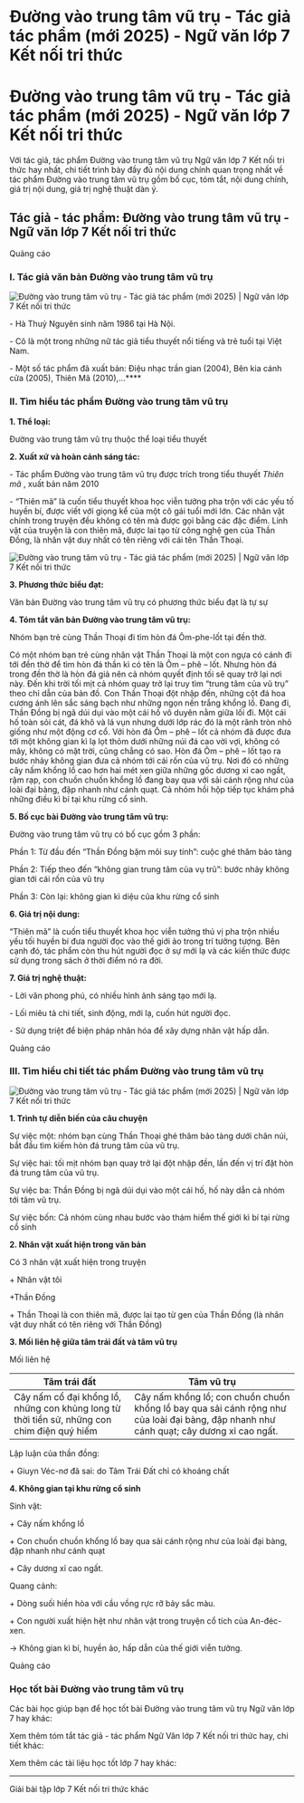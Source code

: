 # Đường vào trung tâm vũ trụ - Tác giả tác phẩm (mới 2025) - Ngữ văn lớp 7 Kết nối tri thức

# Đường vào trung tâm vũ trụ - Tác giả tác phẩm (mới 2025) - Ngữ văn lớp 7 Kết nối tri thức

Với tác giả, tác phẩm Đường vào trung tâm vũ trụ Ngữ văn lớp 7 Kết nối tri thức hay nhất, chi tiết trình bày đầy đủ nội dung chính quan trọng nhất về tác phẩm Đường vào trung tâm vũ trụ gồm bố cục, tóm tắt, nội dung chính, giá trị nội dung, giá trị nghệ thuật dàn ý.

## Tác giả - tác phẩm: Đường vào trung tâm vũ trụ - Ngữ văn lớp 7 Kết nối tri thức

Quảng cáo

### **I. Tác giả văn bản Đường vào trung tâm vũ trụ**

![Đường vào trung tâm vũ trụ - Tác giả tác phẩm \(mới 2025\) | Ngữ văn lớp 7 Kết nối tri thức](https://vietjack.com/soan-van-lop-7-kn/images/tac-gia-tac-pham-duong-vao-trung-tam-vu-tru.PNG)

\- Hà Thuỷ Nguyên sinh năm 1986 tại Hà Nội. 

\- Cô là một trong những nữ tác giả tiểu thuyết nổi tiếng và trẻ tuổi tại Việt Nam.

\- Một số tác phẩm đã xuất bản: Điệu nhạc trần gian (2004), Bên kia cánh cửa (2005), Thiên Mã (2010),...****

### **II. Tìm hiểu tác phẩm Đường vào trung tâm vũ trụ**

**1\. Thể loại:**

Đường vào trung tâm vũ trụ thuộc thể loại tiểu thuyết

**2\. Xuất xứ và hoàn cảnh sáng tác:**

\- Tác phẩm Đường vào trung tâm vũ trụ được trích trong tiểu thuyết _Thiên mã_ , xuất bản năm 2010

\- “Thiên mã” là cuốn tiểu thuyết khoa học viễn tưởng pha trộn với các yếu tố huyền bí, được viết với giọng kể của một cô gái tuổi mới lớn. Các nhân vật chính trong truyện đều không có tên mà được gọi bằng các đặc điểm. Linh vật của truyện là con thiên mã, được lai tạo từ công nghệ gen của Thần Đồng, là nhân vật duy nhất có tên riêng với cái tên Thần Thoại.

![Đường vào trung tâm vũ trụ - Tác giả tác phẩm \(mới 2025\) | Ngữ văn lớp 7 Kết nối tri thức](https://vietjack.com/soan-van-lop-7-kn/images/tac-gia-tac-pham-duong-vao-trung-tam-vu-tru-1.PNG)

**3\. Phương thức biểu đạt:**

Văn bản Đường vào trung tâm vũ trụ có phương thức biểu đạt là tự sự

**4\. Tóm tắt văn bản Đường vào trung tâm vũ trụ:**

Nhóm bạn trẻ cùng Thần Thoại đi tìm hòn đá Ôm-phe-lốt tại đền thờ. 

Có một nhóm bạn trẻ cùng nhân vật Thần Thoại là một con ngựa có cánh đi tới đền thờ để tìm hòn đá thần kì có tên là Ôm – phê – lốt. Nhưng hòn đá trong đền thờ là hòn đá giả nên cả nhóm quyết định tối sẽ quay trở lại nơi này. Đến khi trời tối mịt cả nhóm quay trở lại truy tìm “trung tâm của vũ trụ” theo chỉ dẫn của bản đồ. Con Thần Thoại đột nhập đến, những cột đá hoa cương ánh lên sắc sáng bạch như những ngọn nến trắng khổng lồ. Đang đi, Thần Đồng bị ngã dúi dụi vào một cái hố vô duyên nằm giữa lối đi. Một cái hố toàn sỏi cát, đá khô và lá vụn nhưng dưới lớp rác đó là một rãnh tròn nhỏ giống như một động cơ cổ. Với hòn đá Ôm – phê – lốt cả nhóm đã được đưa tới một không gian kì lạ lọt thỏm dưới những núi đá cao vời vợi, không có mây, không có mặt trời, cũng chẳng có sao. Hòn đá Ôm – phê – lốt tạo ra bước nhảy không gian đưa cả nhóm tới cái rốn của vũ trụ. Nơi đó có những cây nấm khổng lồ cao hơn hai mét xen giữa những gốc dương xỉ cao ngất, rậm rạp, con chuồn chuồn khổng lồ đang bay qua với sải cánh rộng như của loài đại bàng, đập nhanh như cánh quạt. Cả nhóm hồi hộp tiếp tục khám phá những điều kì bí tại khu rừng cổ sinh.

**5\. Bố cục bài Đường vào trung tâm vũ trụ:**

Đường vào trung tâm vũ trụ có bố cục gồm 3 phần:

Phần 1: Từ đầu đến “Thần Đồng bặm môi suy tính”: cuộc ghé thăm bảo tàng

Phần 2: Tiếp theo đến “không gian trung tâm của vụ trũ”: bước nhảy không gian tới cái rốn của vũ trụ

Phần 3: Còn lại: không gian kì diệu của khu rừng cổ sinh

**6\. Giá trị nội dung:**

“Thiên mã” là cuốn tiểu thuyết khoa học viễn tưởng thú vị pha trộn nhiều yếu tối huyền bí đưa người đọc vào thế giới ảo trong trí tưởng tượng. Bên cạnh đó, tác phẩm còn thu hút người đọc ở sự mới lạ và các kiến thức được sử dụng trong sách ở thời điểm nó ra đời. 

**7\. Giá trị nghệ thuật:**

\- Lời văn phong phú, có nhiều hình ảnh sáng tạo mới lạ.

\- Lối miêu tả chi tiết, sinh động, mới lạ, cuốn hút người đọc.

\- Sử dụng triệt để biện pháp nhân hóa để xây dựng nhân vật hấp dẫn.

Quảng cáo

### **III. Tìm hiểu chi tiết tác phẩm Đường vào trung tâm vũ trụ**

![Đường vào trung tâm vũ trụ - Tác giả tác phẩm \(mới 2025\) | Ngữ văn lớp 7 Kết nối tri thức](https://vietjack.com/soan-van-lop-7-kn/images/tac-gia-tac-pham-duong-vao-trung-tam-vu-tru-1a.PNG)

**1\. Trình tự diễn biến của câu chuyện**

Sự việc một: nhóm bạn cùng Thần Thoại ghé thăm bảo tàng dưới chân núi, bắt đầu tìm kiếm hòn đá trung tâm của vũ trụ.

Sự việc hai: tối mịt nhóm bạn quay trở lại đột nhập đền, lần đến vị trí đặt hòn đá trung tâm của vũ trụ.

Sự việc ba: Thần Đồng bị ngã dúi dụi vào một cái hố, hố này dẫn cả nhóm tới tâm vũ trụ.

Sự việc bốn: Cả nhóm cùng nhau bước vào thám hiểm thế giới kì bí tại rừng cổ sinh

**2\. Nhân vật xuất hiện trong văn bản**

Có 3 nhân vật xuất hiện trong truyện

\+ Nhân vật tôi

+Thần Đồng

\+ Thần Thoại là con thiên mã, được lai tạo từ gen của Thần Đồng (là nhân vật duy nhất có tên riêng với Thần Đồng)

**3\. Mối liên hệ giữa tâm trái đất và tâm vũ trụ**

Mối liên hệ

**Tâm trái đất** |  **Tâm vũ trụ**  
---|---  
Cây nấm cổ đại khổng lồ, những con khủng long từ thời tiền sử, những con chim điện quý hiếm |  Cây nấm khổng lồ; con chuồn chuồn khổng lồ bay qua sải cánh rộng như của loài đại bàng, đập nhanh như cánh quạt; cây dương xỉ cao ngất.  
  
Lập luận của thần đồng:

\+ Giuyn Véc-nơ đã sai: do Tâm Trái Đất chỉ có khoáng chất

**4\. Không gian tại khu rừng cổ sinh**

Sinh vật:

\+ Cây nấm khổng lồ

\+ Con chuồn chuồn khổng lồ bay qua sải cánh rộng như của loài đại bàng, đập nhanh như cánh quạt

\+ Cây dương xỉ cao ngất.

Quang cảnh:

\+ Dòng suối hiền hòa với cầu vồng rực rỡ bảy sắc màu.

\+ Con người xuất hiện hệt như nhân vật trong truyện cổ tích của An-đéc-xen.

→ Không gian kì bí, huyền ảo, hấp dẫn của thế giới viễn tưởng.

Quảng cáo

### **Học tốt bài Đường vào trung tâm vũ trụ**

Các bài học giúp bạn để học tốt bài Đường vào trung tâm vũ trụ Ngữ văn lớp 7 hay khác:

Xem thêm tóm tắt tác giả - tác phẩm Ngữ Văn lớp 7 Kết nối tri thức hay, chi tiết khác:

Xem thêm các tài liệu học tốt lớp 7 hay khác:

* * *

Giải bài tập lớp 7 Kết nối tri thức khác
